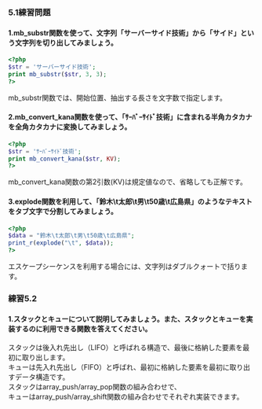 ### 5.1練習問題
#### 1.mb_substr関数を使って、文字列「サーバーサイド技術」から「サイド」という文字列を切り出してみましょう。
```PHP
<?php
$str = 'サーバーサイド技術';
print mb_substr($str, 3, 3);
?>
```
mb_substr関数では、開始位置、抽出する長さを文字数で指定します。<br>

#### 2.mb_convert_kana関数を使って、「ｻｰﾊﾞｰｻｲﾄﾞ技術」に含まれる半角カタカナを全角カタカナに変換してみましょう。
```PHP
<?php
$str = 'ｻｰﾊﾞｰｻｲﾄﾞ技術';
print mb_convert_kana($str, KV);
?>
```
mb_convert_kana関数の第2引数(KV)は規定値なので、省略しても正解です。<br>

#### 3.explode関数を利用して、「鈴木\t太郎\t男\t50歳\t広島県」のようなテキストをタブ文字で分割してみましょう。
```PHP
<?php
$data = "鈴木\t太郎\t男\t50歳\t広島県";
print_r(explode("\t", $data));
?>
```
エスケープシーケンスを利用する場合には、文字列はダブルクォートで括ります。<br>

### 練習5.2
#### 1.スタックとキューについて説明してみましょう。また、スタックとキューを実装するのに利用できる関数を答えてください。
スタックは後入れ先出し（LIFO）と呼ばれる構造で、最後に格納した要素を最初に取り出します。<br>
キューは先入れ先出し（FIFO）と呼ばれ、最初に格納した要素を最初に取り出すデータ構造です。<br>
スタックはarray_push/array_pop関数の組み合わせで、<br>
キューはarray_push/array_shift関数の組み合わせでそれぞれ実装できます。<br>

